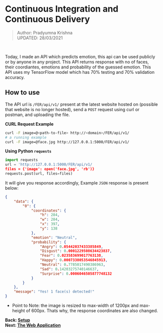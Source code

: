 # Continuous Integration and Continuous Delivery

> Author: Pradyumna Krishna<br>
> UPDATED: 28/03/2021

<br>

Today, I made an API which predicts emotion, this api can be used publicly or by anyone in any project. This API
returns response with no of faces, their coordiantes, emotions and probability of the guessed emotion. This API uses
my TensorFlow model which has 70% testing and 70% validation accuracy.

## How to use

The API url is `/FER/api/v1/` present at the latest website hosted on (possible that website is no longer hosted), send
a `POST` request using curl or postman, and uploading the file.

**CURL Request Example**

   ```bash
   curl -F image=@<path-to-file> http://<domain>/FER/api/v1/
   # a running example
   curl -F image=@face.jpg http://127.0.0.1:5000/FER/api/v1/
   ```

**Using Python `requests`**

   ```python
   import requests
   url = 'http://127.0.0.1:5000/FER/api/v1/
   files = {'image': open('face.jpg', 'rb')}
   requests.post(url, files=files)
   ```

It will give you response accordingly, Example `JSON` response is present below:

   ```json
   {
       "data": {
           "0": {
               "coordinates": {
                   "h": 284,
                   "w": 284,
                   "x": 397,
                   "y": 138
               },
               "emotion": "Neutral",
               "probability": {
                   "Angry": 0.05442037433385849,
                   "Disgust": 0.0001229508634423837,
                   "Fear": 0.023583699017763138,
                   "Happy": 0.0007338053546845913,
                   "Neutral": 0.7785017490386963,
                   "Sad": 0.14203275740146637,
                   "Surprise": 0.0006046505877748132
               }
           }
       },
       "message": "Yes! 1 face(s) detected!"
   }
   ```

* Point to Note: the image is resized to max-width of 1200px and max-height of 600px. Thats why,
the response coordinates are also changed.

**Back: [Setup](Setup.md)**<br>
**Next: [The Web Application](The-Web-Application.md)**